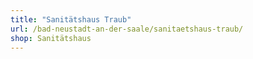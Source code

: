 ```yaml
---
title: "Sanitätshaus Traub"
url: /bad-neustadt-an-der-saale/sanitaetshaus-traub/
shop: Sanitätshaus
---
```

